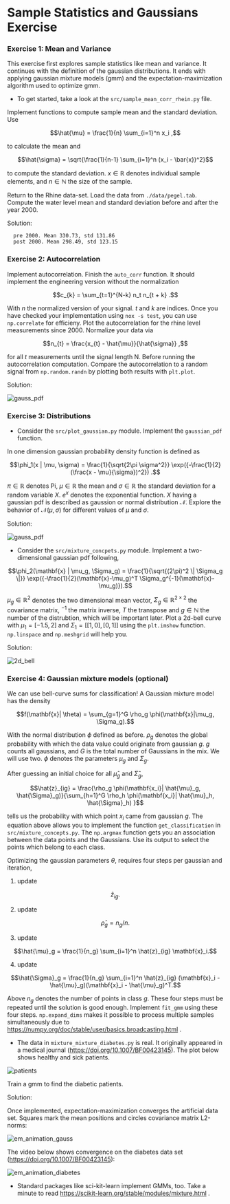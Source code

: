 # Sample Statistics and Gaussians Exercise

### Exercise 1: Mean and Variance
This exercise first explores sample statistics like mean and variance.
It continues with the definition of the gaussian distributions.
It ends with applying gaussian mixture models (gmm) and the expectation-maximization algorithm used to optimize gmm.

- To get started, take a look at the `src/sample_mean_corr_rhein.py` file.

Implement functions to compute sample mean and the standard deviation.
Use

``` math
\hat{\mu} = \frac{1}{n} \sum_{i=1}^n x_i ,
```

to calculate the mean and 

``` math
\hat{\sigma} = \sqrt{\frac{1}{n-1} \sum_{i=1}^n (x_i - \bar{x})^2}
```

to compute the standard deviation. $x \in \mathbb{R}$ denotes individual sample elements, and $n \in \mathbb{N}$ the size of the sample.

Return to the Rhine data-set. Load the data from `./data/pegel.tab`. Compute the water level mean and standard deviation before and after the year 2000.

Solution:
```
  pre 2000. Mean 330.73, std 131.86
  post 2000. Mean 298.49, std 123.15
```

### Exercise 2: Autocorrelation
Implement autocorrelation. Finish the `auto_corr` function. It should implement the engineering version without the normalization

``` math
c_{k} = \sum_{t=1}^{N-k} n_t n_{t + k} .
```

With $n$ the normalized version of your signal. $t$ and $k$ are indices. Once you have checked your implementation using `nox -s test`, you can use `np.correlate` for efficieny. Plot the autocorrelation for the rhine level measurements since 2000.
Normalize your data via

```math
n_{t} = \frac{x_{t} - \hat{\mu}}{\hat{\sigma}} ,
```

for all $t$ measurements until the signal length N. Before running the autocorrelation computation. Compare the autocorrelation to a random signal from `np.random.randn` by plotting both results with `plt.plot`.



Solution:

![gauss_pdf](./figures/autocorr.png)


### Exercise 3: Distributions


- Consider the `src/plot_gaussian.py` module. Implement the `gaussian_pdf` function.

In one dimension gaussian probability density function is defined as

``` math
\phi_1(x | \mu, \sigma) = \frac{1}{\sqrt{2\pi \sigma^2}} \exp({-\frac{1}{2}(\frac{x - \mu}{\sigma})^2}) .
```

$\pi \in \mathbb{R}$ denotes Pi, $\mu \in \mathbb{R}$ the mean and $\sigma \in \mathbb{R}$ the standard deviation for a random variable $X$. $e^x$ denotes the exponential function. $X$ having a gaussian pdf is described as gaussion or normal distribution $\mathcal{N}$. Explore the behavior of $\mathcal{N}(\mu, \sigma)$ for different values of $\mu$ and $\sigma$.

Solution:

![gauss_pdf](./figures/gauss_pdf.png)

- Consider the `src/mixture_concpets.py` module. 
Implement a two-dimensional gaussian pdf following,

``` math
\phi_2(\mathbf{x} | \mu_g, \Sigma_g) = \frac{1}{\sqrt{(2\pi)^2 \| \Sigma_g \|}} \exp({-\frac{1}{2}(\mathbf{x}-\mu_g)^T \Sigma_g^{-1}(\mathbf{x}-\mu_g)}).
```

$\mu_g \in \mathbb{R}^2$ denotes the two dimensional mean vector, $\Sigma_g \in \mathbb{R}^{2\times2}$ the covariance matrix, $^{-1}$ the matrix inverse, $T$ the transpose and $g \in \mathbb{N}$ the number of the distrubtion, which will be important later. 
Plot a 2d-bell curve with $\mu_1 = [-1.5, 2]$ and $\Sigma_1 = [[1, 0], [0, 1]]$ using the `plt.imshow` function. `np.linspace` and `np.meshgrid` will help you. 

Solution:

![2d_bell](./figures/2d_bell.png)


### Exercise 4: Gaussian mixture models (optional)

We can use bell-curve sums for classification! A Gaussian mixture model has the density

``` math
f(\mathbf{x}| \theta)  = \sum_{g=1}^G \rho_g \phi(\mathbf{x}|\mu_g, \Sigma_g).
```


With the normal distribution $\phi$ defined as before. $\rho_g$ denotes the global probability with which the data value could originate from gaussian $g$. $g$ counts all gaussians, and $G$ is the total number of Gaussians in the mix. We will use two. $\phi$ denotes the parameters $\mu_g$ and $\Sigma_g$.

After guessing an initial choice for all $\hat{\mu}_g$ and $\hat{\Sigma}_g$,

``` math
\hat{z}_{ig} = \frac{\rho_g \phi(\mathbf{x_i}| \hat{\mu}_g, \hat{\Sigma}_g)}{\sum_{h=1}^G \rho_h \phi(\mathbf{x_i}| \hat{\mu}_h, \hat{\Sigma}_h) }
```

tells us the probability with which point $x_i$ came from gaussian $g$. The equation above allows you to implement the function `get_classification` in `src/mixture_concepts.py`.
The `np.argmax` function gets you an association between the data points and the Gaussians.
Use its output to select the points which belong to each class.

Optimizing the gaussian parameters $\theta$, requires four steps per gaussian and iteration,

1. update 

``` math
\hat{z}_{ig}.
```

2. update

``` math
\hat{\rho}_g = n_g/n.
```

3. update 

``` math
\hat{\mu}_g = \frac{1}{n_g} \sum_{i=1}^n \hat{z}_{ig} \mathbf{x}_i.
```

4. update 

``` math
\hat{\Sigma}_g = \frac{1}{n_g} \sum_{i=1}^n \hat{z}_{ig} (\mathbf{x}_i - \hat{\mu}_g)(\mathbf{x}_i - \hat{\mu}_g)^T.
```

Above $n_g$ denotes the number of points in class $g$. These four steps must be repeated until the solution is good enough.
Implement `fit_gmm` using these four steps. `np.expand_dims` makes it possible to process
multiple samples simultaneously due to https://numpy.org/doc/stable/user/basics.broadcasting.html .

- The data in `mixture_mixture_diabetes.py` is real. It originally appeared in a medical journal (https://doi.org/10.1007/BF00423145). The plot below shows healthy and sick patients.

![patients](./figures/glufasttest.png)

Train a gmm to find the diabetic patients.


Solution:

Once implemented, expectation-maximization converges the artificial data set. Squares mark the mean positions and circles covariance matrix L2-norms:

![em_animation_gauss](./figures/gauss_movie.gif)

The video below shows convergence on the diabetes data set (https://doi.org/10.1007/BF00423145):

![em_animation_diabetes](./figures/diabetes.gif)



- Standard packages like sci-kit-learn implement GMMs, too. Take a minute to read https://scikit-learn.org/stable/modules/mixture.html . 
